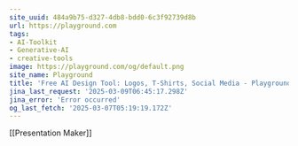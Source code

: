 ```yaml
---
site_uuid: 484a9b75-d327-4db8-bdd0-6c3f92739d8b
url: https://playground.com
tags:
- AI-Toolkit
- Generative-AI
- creative-tools
image: https://playground.com/og/default.png
site_name: Playground
title: 'Free AI Design Tool: Logos, T-Shirts, Social Media - Playground'
jina_last_request: '2025-03-09T06:45:17.298Z'
jina_error: 'Error occurred'
og_last_fetch: '2025-03-07T05:19:19.172Z'
---
```

[[Presentation Maker]] 
